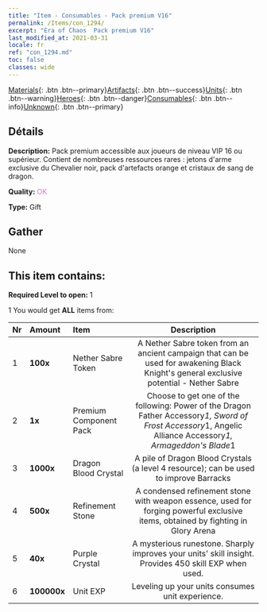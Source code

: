 ```yaml
---
title: "Item - Consumables - Pack premium V16"
permalink: /Items/con_1294/
excerpt: "Era of Chaos  Pack premium V16"
last_modified_at: 2021-03-31
locale: fr
ref: "con_1294.md"
toc: false
classes: wide
---
```

 [Materials](/fr/Items/){: .btn .btn--primary}[Artifacts](/fr/Items/Artifacts/){: .btn .btn--success}[Units](/fr/Items/Units/){: .btn .btn--warning}[Heroes](/fr/Items/Heroes/){: .btn .btn--danger}[Consumables](/fr/Items/Consumables/){: .btn .btn--info}[Unknown](/fr/Items/Unknown/){: .btn .btn--primary}

## Détails
 **Description:** Pack premium accessible aux joueurs de niveau VIP 16 ou supérieur. Contient de nombreuses ressources rares : jetons d'arme exclusive du Chevalier noir, pack d'artefacts orange et cristaux de sang de dragon.

 **Quality:** <span style="color: #DA70D6">OK</span>

 **Type:** Gift

## Gather

  None

## This item contains:

 **Required Level to open:** 1

 1 You would get **ALL** items  from:

  | Nr | Amount |     Item    | Description |
  |:---|:-------|:------------|:-----------:|
  | 1 |  **100x** | Nether Sabre Token | A Nether Sabre token from an ancient campaign that can be used for awakening Black Knight's general exclusive potential - Nether Sabre  | 
  | 2 |  **1x** | Premium Component Pack | Choose to get one of the following: Power of the Dragon Father Accessory*1, Sword of Frost Accessory*1, Angelic Alliance Accessory*1, Armageddon's Blade*1  | 
  | 3 |  **1000x** | Dragon Blood Crystal | A pile of Dragon Blood Crystals (a level 4 resource); can be used to improve Barracks  | 
  | 4 |  **500x** | Refinement Stone | A condensed refinement stone with weapon essence, used for forging powerful exclusive items, obtained by fighting in Glory Arena  | 
  | 5 |  **40x** | Purple Crystal | A mysterious runestone. Sharply improves your units' skill insight. Provides 450 skill EXP when used.  | 
  | 6 |  **100000x** | Unit EXP | Leveling up your units consumes unit experience.  | 

